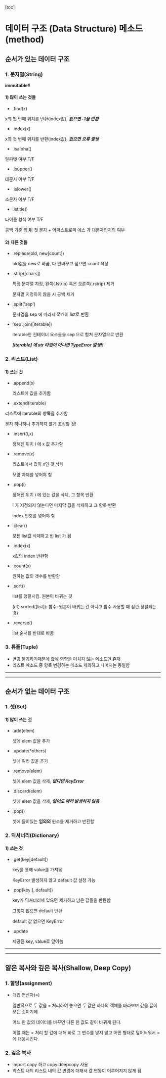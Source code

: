[toc]

# 데이터 구조 (Data Structure) 메소드(method)



## 순서가 있는 데이터 구조



### 1. 문자열(String)

**immutable!!** 

#### 1) 많이 쓰는 것들

- .find(x)

x의 첫 번째 위치를 반환(index값), ***없으면 -1을 반환***

- .index(x)

x의 첫 번째 위치를 반환(index값), ***없으면 오류 발생***

- .isalpha()

알파벳 여부 T/F

- .isupper()

대문자 여부 T/F

- .islower()

소문자 여부 T/F

- .istitle()

타이틀 형식 여부 T/F

공백 기준 앞,뒤 첫 문자 + 어퍼스트로피 에스 가 대문자인지의 여부 



#### 2) 다른 것들

- .replace(old, new[count])

  old값을 new로 바꿈, 다 안바꾸고 싶으면 count 작성

- .strip([chars])

  특정 문자열 지정, 왼쪽(.lstrip) 혹은 오른쪽(.rstrip) 제거

  문자열 지정하지 않을 시 공백 제거

- .split('sep')

  문자열을 sep 에 따라서 쪼개어 list로 반환

- 'sep'.join([iterable])

  iterable한 컨테이너 요소들을 sep 으로 합쳐 문자열으로 반환

  ***[iterable] 에 str 타입이 아니면 TypeError 발생!!***



### 2. 리스트(List)

#### 1) 쓰는 것

- .append(x)

  리스트에 값을 추가함

-  .extend(iterable)

  리스트에 iterable의 항목을 추가함

  문자 하나하나 추가하지 않게 조심할 것!

- .insert(i,x)

  정해진 위치 i 에 x 값 추가함

- .remove(x)

  리스트에서 값이 x인 것 삭제

  모양 자체를 넣어야 함

- .pop(i)

  정해진 위치 i 에 있는 값을 삭제, 그 항목 반환

  i  가 지정되지 않는다면 마지막 값을 삭제하고 그 항목 반환

  index 번호를 넣어야 함

- .clear()

  모든 list값 삭제하고 빈 list 가 됨

- .index(x)

  x값의 index 반환함

- .count(x)

  원하는 값의 갯수를 반환함

- .sort()

  list를 정렬시킴. 원본이 바뀌는 것

  (cf) sorted([list]): 함수: 원본이 바뀌는 건 아니고 함수 사용할 때 잠깐 정렬되는 것)

- .reverse()

  list 순서를 반대로 바꿈



### 3. 튜플(Tuple)

- 변경 불가하기때문에 값에 영향을 미치지 않는 메소드만 존재
- 리스트 메소드 중 항목 변경하는 메소드 제외하고 나머지는 동일함

---

---

## 순서가 없는 데이터 구조



### 1. 셋(Set)

#### 1) 많이 쓰는 것

- .add(elem)

  셋에 elem 값을 추가

- .update(*others)

  셋에 여러 값을 추가

- .remove(elem)

  셋에 elem 값을 삭제, ***없다면 KeyError***

- .discard(elem)

  셋에 elem 값을 삭제, ***없어도 에러 발생하지 않음***

- .pop()

  셋에 들어있는 **임의의** 원소를 제거하고 반환함



### 2. 딕셔너리(Dictionary)

#### 1) 쓰는 것

- .get(key[default])

  key를 통해 value를 가져옴

  KeyError 발생하지 않고 default 값 설정 가능

- .pop(key [, default])

  key가 딕셔너리에 있으면 제거하고 남은 값들을 반환함

  그렇지 않으면 default 반환

  default 값 없으면 KeyError

- .update

  제공된 key, value로 덮어씀

---

---

## 얕은 복사와 깊은 복사(Shallow, Deep Copy)

### 1. 할당(assignment)

- 대입 연산자(=)

  일반적으로 두 값을 = 처리하여 놓으면 두 값은 하나의 객체를 바라보며 값을 끌어오는 것이기에

  어느 한 값의 데이터를 바꾸면 다른 한 값도 같이 바뀌게 된다.

  이럴 때는  = 처리 할 값에 대해 바로 그 변수를 넣지 말고 어떤 형태로 덮어씌워서 = 에 대응시킨다.

### 2. 깊은 복사

- import copy 하고 copy.deepcopy 사용
- 리스트 내의 리스트 내의 값 변경에 대해서 값 변동이 이루어지지 않게 됨

